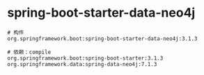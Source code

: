 # spring-boot-starter-data-neo4j

```
# 构件
org.springframework.boot:spring-boot-starter-data-neo4j:3.1.3

# 依赖：compile
org.springframework.boot:spring-boot-starter:3.1.3
org.springframework.data:spring-data-neo4j:7.1.3
```
